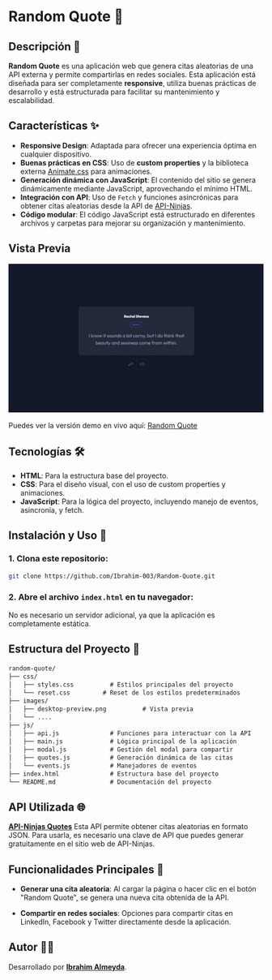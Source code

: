 # Random Quote 🎉

## Descripción 📖
**Random Quote** es una aplicación web que genera citas aleatorias de una API externa y permite compartirlas en redes sociales. Esta aplicación está diseñada para ser completamente **responsive**, utiliza buenas prácticas de desarrollo y está estructurada para facilitar su mantenimiento y escalabilidad.


## Características ✨
- **Responsive Design**: Adaptada para ofrecer una experiencia óptima en cualquier dispositivo.
- **Buenas prácticas en CSS**: Uso de **custom properties** y la biblioteca externa [Animate.css](https://animate.style/) para animaciones.
- **Generación dinámica con JavaScript**: El contenido del sitio se genera dinámicamente mediante JavaScript, aprovechando el mínimo HTML.
- **Integración con API**: Uso de `Fetch` y funciones asincrónicas para obtener citas aleatorias desde la API de [API-Ninjas](https://api-ninjas.com/).
- **Código modular**: El código JavaScript está estructurado en diferentes archivos y carpetas para mejorar su organización y mantenimiento.


## Vista Previa

![Captura del Proyecto](./src/assets/images/desktop-preview.webp)

Puedes ver la versión demo en vivo aquí: [Random Quote](https://random-quote-coral-nine.vercel.app/)


## Tecnologías 🛠️
- **HTML**: Para la estructura base del proyecto.
- **CSS**: Para el diseño visual, con el uso de custom properties y animaciones.
- **JavaScript**: Para la lógica del proyecto, incluyendo manejo de eventos, asincronía, y fetch.


## Instalación y Uso 🚀

### 1. Clona este repositorio:
```bash
git clone https://github.com/Ibrahim-003/Random-Quote.git
```

### 2. Abre el archivo `index.html` en tu navegador:
No es necesario un servidor adicional, ya que la aplicación es completamente estática.


## Estructura del Proyecto 📂
```
random-quote/
├── css/
│   ├── styles.css          # Estilos principales del proyecto
│   └── reset.css         # Reset de los estilos predeterminados
├── images/
│   ├── desktop-preview.png          # Vista previa
│   └── ....
├── js/
│   ├── api.js              # Funciones para interactuar con la API
│   ├── main.js             # Lógica principal de la aplicación
│   ├── modal.js            # Gestión del modal para compartir
│   ├── quotes.js           # Generación dinámica de las citas
│   └── events.js           # Manejadores de eventos
├── index.html              # Estructura base del proyecto
└── README.md               # Documentación del proyecto
```


## API Utilizada 🌐
**[API-Ninjas Quotes](https://api-ninjas.com/api/quotes)**
Esta API permite obtener citas aleatorias en formato JSON. Para usarla, es necesario una clave de API que puedes generar gratuitamente en el sitio web de API-Ninjas.


## Funcionalidades Principales 🧩
- **Generar una cita aleatoria**:
  Al cargar la página o hacer clic en el botón "Random Quote", se genera una nueva cita obtenida de la API.

- **Compartir en redes sociales**:
  Opciones para compartir citas en LinkedIn, Facebook y Twitter directamente desde la aplicación.


## Autor 👨‍💻
Desarrollado por **[Ibrahim Almeyda](https://github.com/Ibrahim-003)**.
